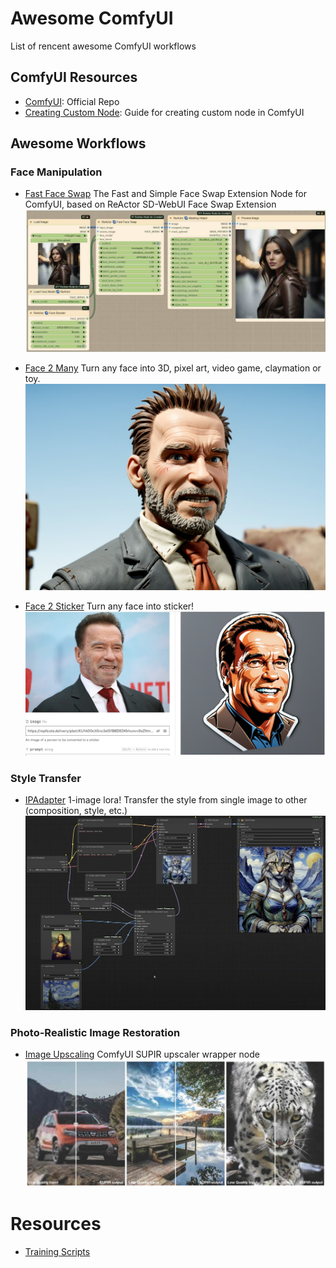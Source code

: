 # Awesome ComfyUI
List of rencent awesome ComfyUI workflows

## ComfyUI Resources
- [ComfyUI](https://github.com/comfyanonymous/ComfyUI): Official Repo
- [Creating Custom Node](https://github.com/foxtrot-roger/comfyui-custom-nodes): Guide for creating custom node in ComfyUI

## Awesome Workflows
### Face Manipulation
- [Fast Face Swap](https://github.com/Gourieff/comfyui-reactor-node?tab=readme-ov-file) The Fast and Simple Face Swap Extension Node for ComfyUI, based on ReActor SD-WebUI Face Swap Extension
  ![screenshot](resources/fastfaceswap.jpg)

- [Face 2 Many](https://github.com/fofr/cog-face-to-many) Turn any face into 3D, pixel art, video game, claymation or toy.
![screenshot](resources/face2many.jpg)

- [Face 2 Sticker](https://github.com/fofr/cog-face-to-sticker) Turn any face into sticker!
![screenshot](resources/face2sticker.jpg)

### Style Transfer
- [IPAdapter](https://github.com/cubiq/ComfyUI_IPAdapter_plus) 1-image lora! Transfer the style from single image to other (composition, style, etc.)
![screenshot](resources/IPAdapter1.jpg)

### Photo-Realistic Image Restoration
- [Image Upscaling](https://github.com/kijai/ComfyUI-SUPIR) ComfyUI SUPIR upscaler wrapper node
  ![screenshot](resources/supir.jpg)


# Resources
- [Training Scripts](https://github.com/ostris/ai-toolkit)
